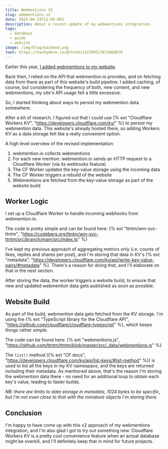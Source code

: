 ```yaml
---
title: Webmentions V2
slug: webmentions-v2
date: 2025-06-19T12:05:00Z
description: About a recent update of my webmentions integration.
tags:
  - database
  - guide
  - website
image: /img/blog/backend.png
toot: https://hachyderm.io/@ttntm/114709517072069076
---
```


Earlier this year, [I added webmentions to my website](/blog/implementing-webmentions/).

Back then, I relied on the API that <span>webmention.io</span> provides, and on fetching data from there as part of this website's build pipeline. I added caching, of course, but considering the frequency of both, new content, and new webmentions, my site's API usage felt a little excessive.

So, I started thinking about ways to persist my webmention data somewhere.

After a bit of research, I figured out that I could use {% ext "Cloudflare Workers KV", "https://developers.cloudflare.com/kv/" %} to persist my webmention data. This website's already hosted there, so adding Workers KV as a data storage felt like a really convenient option.

A high level overview of the revised implementation:

1. <span>webmention.io</span> collects webmentions
2. For each new mention: <span>webmention.io</span> sends an HTTP request to a Cloudflare Worker (via its webhooks feature)
3. The CF Worker updates the key-value storage using the incoming data
4. The CF Worker triggers a rebuild of the website
5. Webmentions are fetched from the key-value storage as part of the website build

## Worker Logic

I set up a Cloudflare Worker to handle incoming webhooks from <span>webmention.io</span>.

The code is pretty simple and can be found here: {% ext "ttntm/wm-svc-ttntm", "https://codeberg.org/ttntm/wm-svc-ttntm/src/branch/main/src/index.ts" %}

I've kept my previous approach of aggregating metrics only (i.e. counts of likes, replies and shares per post), and I'm storing that data in KV's {% ext "metadata", "https://developers.cloudflare.com/kv/api/write-key-value-pairs/#metadata" %}. There's a reason for doing that, and I'll elaborate on that in the next section.

After storing the data, the worker triggers a website build, to ensure that new and updated webmention data gets published as soon as possible.

## Website Build

As part of the build, webmention data gets fetched from the KV storage. I'm using the {% ext "TypeScript library for the Cloudflare API", "https://github.com/cloudflare/cloudflare-typescript" %}, which keeps things rather simple.

The code can be found here: {% ext "webmentions.js", "https://github.com/ttntm/ttntm/blob/master/src/_data/webmentions.js" %}

The `list()` method ({% ext "CF docs", "https://developers.cloudflare.com/kv/api/list-keys/#list-method" %}) is used to list all the keys in my KV namespace, and the keys are returned including their metadata. As mentioned above, that's the reason I'm storing the webmention data there - no need for an additional loop to obtain each key's value, leading to faster builds.

_NB: there are limits to data storage in metadata, 1024 bytes to be specific, but I'm not even close to that with the miniature objects I'm storing there._

## Conclusion

I'm happy to have come up with this v2 approach of my webmentions integration, and I'm also glad I got to try out something new. Cloudflare Workers KV is a pretty cool convenience feature when an actual database might be overkill, and I'll definitely keep that in mind for future projects.
